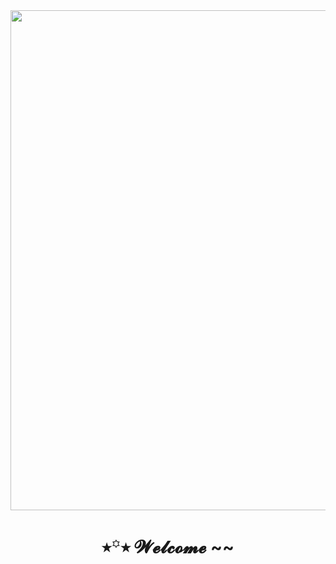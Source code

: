 <div align="center">
  <img width ="800px" src="https://pa1.narvii.com/6862/3ebc972701e1e47e463a89b54f4fc0cde451a0acr1-492-270_hq.gif">
  <h1>⭒꙳⭒ 𝓦𝓮𝓵𝓬𝓸𝓶𝓮 ~~ </h1>
  </div>
